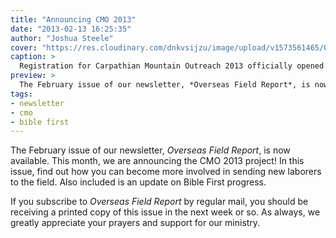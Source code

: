 ```yaml
---
title: "Announcing CMO 2013"
date: "2013-02-13 16:25:35"
author: "Joshua Steele"
cover: "https://res.cloudinary.com/dnkvsijzu/image/upload/v1573561465/OFReport/2013-02-13-announcing-cmo-2013/cmo-2013-logo-photo-12-6_cpckv2.jpg"
caption: >
  Registration for Carpathian Mountain Outreach 2013 officially opened on February 4th. Read on to find out how you can be involved in building this year’s team of laborers for the harvest fields of Ukraine!
preview: >
  The February issue of our newsletter, *Overseas Field Report*, is now available. This month, we are announcing the CMO 2013 project! In this issue, find out how you can become more involved in sending new laborers to the field. Also included is an update on Bible First progress.
tags:
- newsletter
- cmo
- bible first
---
```


The February issue of our newsletter, *Overseas Field Report*, is now available. This month, we are announcing the CMO 2013 project! In this issue, find out how you can become more involved in sending new laborers to the field. Also included is an update on Bible First progress.

<article-callout content="OFR-Feb-2013.pdf" :download="true" />

If you subscribe to *Overseas Field Report* by regular mail, you should be receiving a printed copy of this issue in the next week or so. As always, we greatly appreciate your prayers and support for our ministry.
